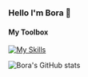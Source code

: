### Hello I'm Bora 👋

#### My Toolbox
[![My Skills](https://skillicons.dev/icons?i=js,html,css,wasm,rust,git,aws,cs,dotnet,figma,devto,idea,instagram,linkedin,md,linux,stackoverflow,twitter,visualstudio,vscode,webpack,nginx,vercel)](https://skillicons.dev)

![Bora's GitHub stats](https://github-readme-stats.vercel.app/api?username=boravip1&show_icons=true&theme=codeSTACKr)
